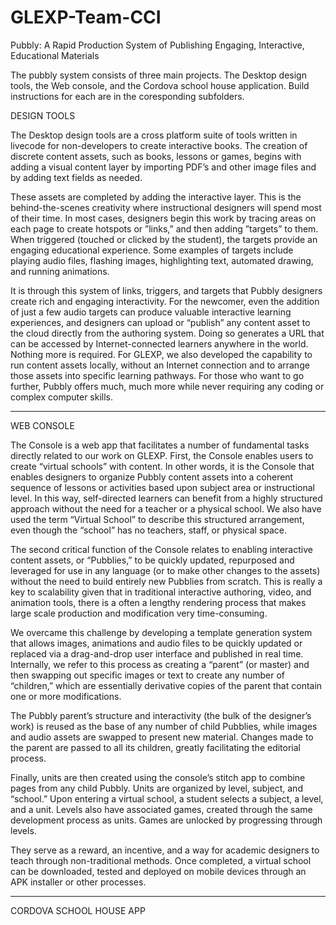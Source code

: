 # GLEXP-Team-CCI

Pubbly: A Rapid Production System of Publishing Engaging, Interactive, Educational Materials

The pubbly system consists of three main projects. The Desktop design tools, the Web console, and the Cordova school house application. Build instructions for each are in the coresponding subfolders.


DESIGN TOOLS

The Desktop design tools are a cross platform suite of tools written in livecode for non-developers to create interactive books. The creation of discrete content assets, such as books, lessons or games, begins with adding a visual content layer by importing PDF’s and other image files and by adding text fields as needed.

These assets are completed by adding the interactive layer. This is the behind-the-scenes creativity where instructional designers will spend most of their time. In most cases, designers begin this work by tracing areas on each page to create hotspots or ”links,” and then adding ”targets” to them. When triggered (touched or clicked by the student), the targets provide an engaging educational experience. Some examples of targets include playing audio files, flashing images, highlighting text, automated drawing, and running animations.

It is through this system of links, triggers, and targets that Pubbly designers create rich and engaging interactivity. For the newcomer, even the addition of just a few audio targets can produce valuable interactive learning experiences, and designers can upload or “publish” any content asset to the cloud directly from the authoring system. Doing so generates a URL that can be accessed by Internet-connected learners anywhere in the world. Nothing more is required. For GLEXP, we also developed the capability to run content assets locally, without an Internet connection and to arrange those assets into specific learning pathways. For those who want to go further, Pubbly offers much, much more while never requiring any coding or complex computer skills.

____


WEB CONSOLE

The Console is a web app that facilitates a number of fundamental tasks directly related to our work on GLEXP. First, the Console enables users to create “virtual schools” with content. In other words, it is the Console that enables designers to organize Pubbly content assets into a coherent sequence of lessons or activities based upon subject area or instructional level. In this way, self-directed learners can benefit from a highly structured approach without the need for a teacher or a physical school. We also have used the term “Virtual School” to describe this structured arrangement, even though the “school” has no teachers, staff, or physical space.

The second critical function of the Console relates to enabling interactive content assets, or “Pubblies,” to be quickly updated, repurposed and leveraged for use in any language (or to make other changes to the assets) without the need to build entirely new Pubblies from scratch. This is really a key to scalability given that in traditional interactive authoring, video, and animation tools, there is a often a lengthy rendering process that makes large scale production and modification very time-consuming. 

We overcame this challenge by developing a template generation system that allows images, animations and audio files to be quickly updated or replaced via a drag-and-drop user interface and published in real time. Internally, we refer to this process as creating a “parent” (or master) and then swapping out specific images or text to create any number of “children,” which are essentially derivative copies of the parent that contain one or more modifications.

The Pubbly parent’s structure and interactivity (the bulk of the designer’s work) is reused as the base of any number of child Pubblies, while images and audio assets are swapped to present new material. Changes made to the parent are passed to all its children, greatly facilitating the editorial process.

Finally, units are then created using the console’s stitch app to combine pages from any child Pubbly. Units are organized by level, subject, and “school.” Upon entering a virtual school, a student selects a subject, a level, and a unit. Levels also have associated games, created through the same development process as units. Games are unlocked by progressing through levels.

They serve as a reward, an incentive, and a way for academic designers to teach through non-traditional methods. Once completed, a virtual school can be downloaded, tested and deployed on mobile devices through an APK installer or other processes.


____


CORDOVA SCHOOL HOUSE APP


